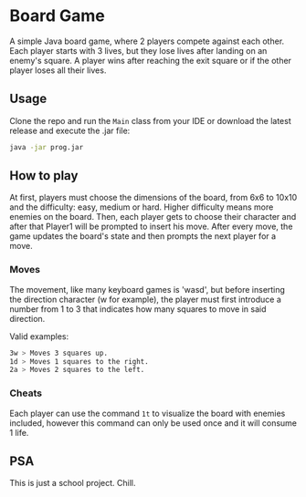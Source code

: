 # Board Game

A simple Java board game, where 2 players compete against each other.
Each player starts with 3 lives, but they lose lives after landing on an enemy's square.
A player wins after reaching the exit square or if the other player loses all their lives.

## Usage

Clone the repo and run the `Main` class from your IDE or download the latest release and execute the .jar file: 

```zsh
java -jar prog.jar
```

## How to play

At first, players must choose the dimensions of the board, from 6x6 to 10x10 and the difficulty: easy, medium or hard. Higher difficulty means more enemies on the board.
Then, each player gets to choose their character and after that Player1 will be prompted to insert his move. After every move, the game updates the board's state and then prompts the next player for a move.

### Moves
The movement, like many keyboard games is 'wasd', but before inserting the direction character (w for example), the player must first introduce a number from 1 to 3 that indicates how many squares to move in said direction.

Valid examples: 

```zsh
3w > Moves 3 squares up.
1d > Moves 1 squares to the right.
2a > Moves 2 squares to the left.
```

### Cheats
Each player can use the command `1t` to visualize the board with enemies included, however this command can only be used once and it will consume 1 life.

## PSA
This is just a school project. Chill.
